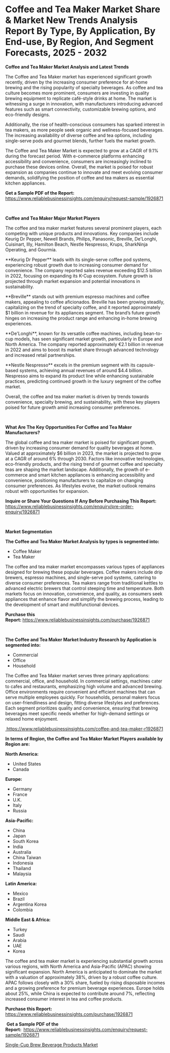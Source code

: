 <p><h1>Coffee and Tea Maker Market Share & Market New Trends Analysis Report By Type, By Application, By End-use, By Region, And Segment Forecasts, 2025 - 2032</h1></p><p><strong>Coffee and Tea Maker Market Analysis and Latest Trends</strong></p>
<p><p>The Coffee and Tea Maker market has experienced significant growth recently, driven by the increasing consumer preference for at-home brewing and the rising popularity of specialty beverages. As coffee and tea culture becomes more prominent, consumers are investing in quality brewing equipment to replicate café-style drinks at home. The market is witnessing a surge in innovation, with manufacturers introducing advanced features such as smart connectivity, customizable brewing options, and eco-friendly designs.</p><p>Additionally, the rise of health-conscious consumers has sparked interest in tea makers, as more people seek organic and wellness-focused beverages. The increasing availability of diverse coffee and tea options, including single-serve pods and gourmet blends, further fuels the market growth. </p><p>The Coffee and Tea Maker Market is expected to grow at a CAGR of 9.1% during the forecast period. With e-commerce platforms enhancing accessibility and convenience, consumers are increasingly inclined to purchase these devices online. Overall, the market is poised for robust expansion as companies continue to innovate and meet evolving consumer demands, solidifying the position of coffee and tea makers as essential kitchen appliances.</p></p>
<p><strong>Get a Sample PDF of the Report:&nbsp;</strong> <a href="https://www.reliablebusinessinsights.com/enquiry/request-sample/1926871?utm_campaign=1113&utm_medium=2&utm_source=Github&utm_content=ia&utm_term=15012025&utm_id=coffee-and-tea-maker">https://www.reliablebusinessinsights.com/enquiry/request-sample/1926871</a></p>
<p>&nbsp;</p>
<p><strong>Coffee and Tea Maker Major Market Players</strong></p>
<p><p>The coffee and tea maker market features several prominent players, each competing with unique products and innovations. Key companies include Keurig Dr Pepper, Newell Brands, Philips, Panasonic, Breville, De'Longhi, Cuisinart, Illy, Hamilton Beach, Nestle Nespresso, Krups, SharkNinja Operating, and Gourmia.</p><p>**Keurig Dr Pepper** leads with its single-serve coffee pod systems, experiencing robust growth due to increasing consumer demand for convenience. The company reported sales revenue exceeding $12.5 billion in 2022, focusing on expanding its K-Cup ecosystem. Future growth is projected through market expansion and potential innovations in sustainability.</p><p>**Breville** stands out with premium espresso machines and coffee makers, appealing to coffee aficionados. Breville has been growing steadily, capitalizing on the trend of specialty coffee, and it reported approximately $1 billion in revenue for its appliances segment. The brand’s future growth hinges on increasing the product range and enhancing in-home brewing experiences.</p><p>**De'Longhi**, known for its versatile coffee machines, including bean-to-cup models, has seen significant market growth, particularly in Europe and North America. The company reported approximately €2.1 billion in revenue in 2022 and aims to boost its market share through advanced technology and increased retail partnerships.</p><p>**Nestle Nespresso** excels in the premium segment with its capsule-based systems, achieving annual revenues of around $4.4 billion. Nespresso aims to expand its product line while enhancing sustainable practices, predicting continued growth in the luxury segment of the coffee market.</p><p>Overall, the coffee and tea maker market is driven by trends towards convenience, specialty brewing, and sustainability, with these key players poised for future growth amid increasing consumer preferences.</p></p>
<p>&nbsp;</p>
<p><strong>What Are The Key Opportunities For Coffee and Tea Maker Manufacturers?</strong></p>
<p><p>The global coffee and tea maker market is poised for significant growth, driven by increasing consumer demand for quality beverages at home. Valued at approximately $6 billion in 2023, the market is projected to grow at a CAGR of around 6% through 2030. Factors like innovative technologies, eco-friendly products, and the rising trend of gourmet coffee and specialty teas are shaping the market landscape. Additionally, the growth of e-commerce and smart kitchen appliances is enhancing accessibility and convenience, positioning manufacturers to capitalize on changing consumer preferences. As lifestyles evolve, the market outlook remains robust with opportunities for expansion.</p></p>
<p><strong>Inquire or Share Your Questions If Any Before Purchasing This Report:</strong> <a href="https://www.reliablebusinessinsights.com/enquiry/pre-order-enquiry/1926871?utm_campaign=1113&utm_medium=2&utm_source=Github&utm_content=ia&utm_term=15012025&utm_id=coffee-and-tea-maker">https://www.reliablebusinessinsights.com/enquiry/pre-order-enquiry/1926871</a></p>
<p>&nbsp;</p>
<p><strong>Market Segmentation</strong></p>
<p><strong>The Coffee and Tea Maker Market Analysis by types is segmented into:</strong></p>
<p><ul><li>Coffee Maker</li><li>Tea Maker</li></ul></p>
<p><p>The coffee and tea maker market encompasses various types of appliances designed for brewing these popular beverages. Coffee makers include drip brewers, espresso machines, and single-serve pod systems, catering to diverse consumer preferences. Tea makers range from traditional kettles to advanced electric brewers that control steeping time and temperature. Both markets focus on innovation, convenience, and quality, as consumers seek appliances that enhance flavor and simplify the brewing process, leading to the development of smart and multifunctional devices.</p></p>
<p><strong>Purchase this Report:&nbsp;</strong><a href="https://www.reliablebusinessinsights.com/purchase/1926871?utm_campaign=1113&utm_medium=2&utm_source=Github&utm_content=ia&utm_term=15012025&utm_id=coffee-and-tea-maker">https://www.reliablebusinessinsights.com/purchase/1926871</a></p>
<p>&nbsp;</p>
<p><strong>The Coffee and Tea Maker Market Industry Research by Application is segmented into:</strong></p>
<p><ul><li>Commercial</li><li>Office</li><li>Household</li></ul></p>
<p><p>The Coffee and Tea Maker market serves three primary applications: commercial, office, and household. In commercial settings, machines cater to cafes and restaurants, emphasizing high volume and advanced brewing. Office environments require convenient and efficient machines that can serve multiple employees quickly. For households, personal makers focus on user-friendliness and design, fitting diverse lifestyles and preferences. Each segment prioritizes quality and convenience, ensuring that brewing beverages meet specific needs whether for high-demand settings or relaxed home enjoyment.</p></p>
<p><a href="https://www.reliablebusinessinsights.com/coffee-and-tea-maker-r1926871?utm_campaign=1113&utm_medium=2&utm_source=Github&utm_content=ia&utm_term=15012025&utm_id=coffee-and-tea-maker">&nbsp;https://www.reliablebusinessinsights.com/coffee-and-tea-maker-r1926871</a></p>
<p><strong>In terms of Region, the Coffee and Tea Maker Market Players available by Region are:</strong></p>
<p>
    <p> <strong> North America: </strong>
        <ul>
            <li>United States</li>
            <li>Canada</li>
        </ul>
        </p> 
    <p> <strong> Europe: </strong>
        <ul>
            <li>Germany</li>
            <li>France</li>
            <li>U.K.</li>
            <li>Italy</li>
            <li>Russia</li>
        </ul>
        </p> 
    <p> <strong> Asia-Pacific: </strong>
        <ul>
            <li>China</li>
            <li>Japan</li>
            <li>South Korea</li>
            <li>India</li>
            <li>Australia</li>
            <li>China Taiwan</li>
            <li>Indonesia</li>
            <li>Thailand</li>
            <li>Malaysia</li>
        </ul>
        </p> 
    <p> <strong> Latin America: </strong>
        <ul>
            <li>Mexico</li>
            <li>Brazil</li>
            <li>Argentina Korea</li>
            <li>Colombia</li>
        </ul>
        </p> 
    <p> <strong> Middle East & Africa: </strong>
        <ul>
            <li>Turkey</li>
            <li>Saudi</li>
            <li>Arabia</li>
            <li>UAE</li>
            <li>Korea</li>
        </ul>
    </p>
    </p>
<p><p>The coffee and tea maker market is experiencing substantial growth across various regions, with North America and Asia-Pacific (APAC) showing significant expansion. North America is anticipated to dominate the market with a valuation of approximately 38%, driven by a robust coffee culture. APAC follows closely with a 30% share, fueled by rising disposable incomes and a growing preference for premium beverage experiences. Europe holds about 25%, while China is expected to contribute around 7%, reflecting increased consumer interest in tea and coffee products.</p></p>
<p><strong>Purchase this Report: </strong><a href="https://www.reliablebusinessinsights.com/purchase/1926871?utm_campaign=1113&utm_medium=2&utm_source=Github&utm_content=ia&utm_term=15012025&utm_id=coffee-and-tea-maker">https://www.reliablebusinessinsights.com/purchase/1926871</a></p>
<p>&nbsp;<strong>Get a Sample PDF of the Report:&nbsp;&nbsp;</strong><a href="https://www.reliablebusinessinsights.com/enquiry/request-sample/1926871?utm_campaign=1113&utm_medium=2&utm_source=Github&utm_content=ia&utm_term=15012025&utm_id=coffee-and-tea-maker">https://www.reliablebusinessinsights.com/enquiry/request-sample/1926871</a></p>
<p><strong></strong></p>
<p><p><a href="https://github.com/lisaeichler20775/Market-Research-Report-List-1/blob/main/single-cup-brew-beverage-products-market.md?utm_campaign=1113&utm_medium=2&utm_source=Github&utm_content=ia&utm_term=15012025&utm_id=coffee-and-tea-maker">Single-Cup Brew Beverage Products Market</a></p></p>